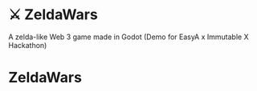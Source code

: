 # ⚔️ ZeldaWars
A zelda-like Web 3 game made in Godot (Demo for EasyA x Immutable X Hackathon) 

# ZeldaWars



